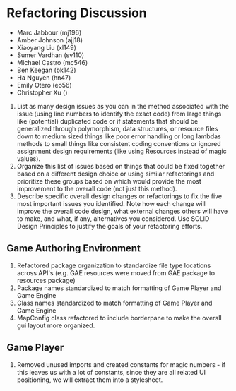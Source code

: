 # Refactoring Discussion

* Marc Jabbour (mj196)
* Amber Johnson (ajj18) 
* Xiaoyang Liu (xl149)
* Sumer Vardhan (sv110)
* Michael Castro (mc546)
* Ben Keegan (bk142)
* Ha Nguyen (hn47)
* Emily Otero (eo56)
* Christopher Xu ()



1. List as many design issues as you can in the method associated with the issue (using line numbers to identify the exact code) from large things like (potential) duplicated code or if statements that should be generalized through polymorphism, data structures, or resource files down to medium sized things like poor error handling or long lambdas methods to small things like consistent coding conventions or ignored assignment design requirements (like using Resources instead of magic values).
2. Organize this list of issues based on things that could be fixed together based on a different design choice or using similar refactorings and prioritize these groups based on which would provide the most improvement to the overall code (not just this method).
3. Describe specific overall design changes or refactorings to fix the five most important issues you identified. Note how each change will improve the overall code design, what external changes others will have to make, and what, if any, alternatives you considered. Use SOLID Design Principles to justify the goals of your refactoring efforts.

## Game Authoring Environment
1. Refactored package organization to standardize file type locations across API's (e.g. GAE resources were moved from GAE package to resources package)
2. Package names standardized to match formatting of Game Player and Game Engine
3. Class names standardized to match formatting of Game Player and Game Engine
4. MapConfig class refactored to include borderpane to make the overall gui layout more organized.

## Game Player
1. Removed unused imports and created constants for magic numbers - if this leaves us with a lot of constants, since they are all related UI positioning, we will extract them into a stylesheet.



